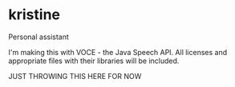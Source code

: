 # kristine
Personal assistant

I'm making this with VOCE - the Java Speech API.  All licenses and appropriate files with their libraries will be included.

JUST THROWING THIS HERE FOR NOW
